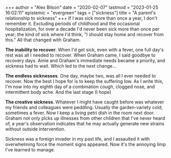 +++
author = "Alex Bilson"
date = "2020-02-07"
lastmod = "2023-01-25 16:02:11"
epistemic = "evergreen"
tags = ["sickness"]
title = "A parent's relationship to sickness"
+++
If I was sick more than once a year, I don't remember it. Excluding periods of childhood and the occasional hospitalization, for over a decade I'd never been sick more than once per year; the kind of sick where I'd think, "I should stay home and recover from this." All that changed with Graham.

**The inability to recover**. When I'd get sick, even with a fever, one full day's rest was all I needed to recover. When Graham came, I said goodbye to recovery days. Amie and Graham's immediate needs became a priority, and sickness had to wait. Which led to the next change...

**The endless sicknesses**. One day, maybe two, was all I ever needed to recover. Now the best I hope for is to keep the suffering low. As I write this, I'm now into my eighth day of a combination cough, clogged nose, and intermittent body ache. And the last stage (I hope)

**The creative sickness**. Whatever I might have caught before was whatever my friends and colleagues were peddling.  Usually the garden-variety cold; sometimes a fever. Now I keep a living petri dish in the room next door. Graham not only picks up illnesses from other children that I've never heard of, a year's observation indicates that he may actually generate new strains without outside intervention.

Sickness was a foreign invader in my past life, and I assaulted it with overwhelming force the moment signs appeared.  Now it's the annoying limp I've learned to manage.

